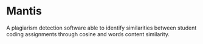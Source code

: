 # Mantis
A plagiarism detection software able to identify similarities between student coding assignments through cosine and words content similarity.

